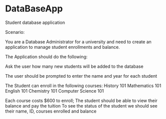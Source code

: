 # DataBaseApp
Student database application

Scenario:
 
You are a Database Administrator for a university and need to create an application to manage student enrollments and balance.

The Application should do the following:

Ask the user how many new students will be added to the database

The user should be prompted to enter the name and year for each student 

The Student can enroll in the following courses:
History 101
Mathematics 101
English 101
Chemistry 101
Computer Science 101

Each course costs $600 to enroll;
The student should be able to view their balance and pay the tuition
To see the status of the student we should see their name, ID, courses enrolled and balance